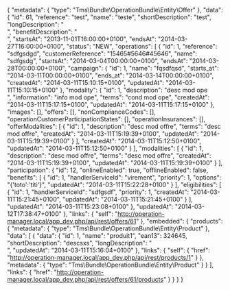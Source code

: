 {
    "metadata": {
        "type": "Tms\\Bundle\\OperationBundle\\Entity\\Offer"
    },
    "data": {
        "id": 61,
        "reference": "test",
        "name": "teste",
        "shortDescription": "test",
        "longDescription": "<br>",
        "benefitDescription": "<br>",
        "startsAt": "2013-11-01T16:00:00+0100",
        "endsAt": "2014-03-27T16:00:00+0100",
        "status": "NEW",
        "operations": [
            {
                "id": 1,
                "reference": "sdfgsdgd",
                "customerReference": "15465#5646#45646",
                "name": "sdfgsdg",
                "startsAt": "2014-03-04T00:00:00+0100",
                "endsAt": "2014-03-28T00:00:00+0100",
                "campaign": {
                    "id": 1,
                    "name": "fqsdfqsd",
                    "starts_at": "2014-03-11T00:00:00+0100",
                    "ends_at": "2014-03-14T00:00:00+0100",
                    "createdAt": "2014-03-11T15:10:15+0100",
                    "updatedAt": "2014-03-11T15:10:15+0100"
                },
                "modality": {
                    "id": 1,
                    "description": "desc mod ope<br>",
                    "information": "info mod ope",
                    "terms": "cond mod ope",
                    "createdAt": "2014-03-11T15:17:15+0100",
                    "updatedAt": "2014-03-11T15:17:15+0100"
                },
                "images": [],
                "offers": [],
                "nonComplianceCodes": [],
                "operationCustomerParticipationStates": [],
                "operationInsurances": [],
                "offerModalities": [
                    {
                        "id": 1,
                        "description": "desc mod offre",
                        "terms": "desc mod offre",
                        "createdAt": "2014-03-11T15:19:39+0100",
                        "updatedAt": "2014-03-11T15:19:39+0100"
                    }
                ],
                "createdAt": "2014-03-11T15:12:50+0100",
                "updatedAt": "2014-03-11T15:12:50+0100"
            }
        ],
        "modalities": [
            {
                "id": 1,
                "description": "desc mod offre",
                "terms": "desc mod offre",
                "createdAt": "2014-03-11T15:19:39+0100",
                "updatedAt": "2014-03-11T15:19:39+0100"
            }
        ],
        "participation": {
            "id": 12,
            "onlineEnabled": true,
            "offlineEnabled": false,
            "benefits": [
                {
                    "id": 1,
                    "handlerServiceId": "virement",
                    "priority": 1,
                    "options": "{'toto':'titi'}",
                    "updatedAt": "2014-03-11T15:22:28+0100"
                }
            ],
            "eligibilities": [
                {
                    "id": 1,
                    "handlerServiceId": "sdfgsdf",
                    "priority": 1,
                    "createdAt": "2014-03-11T15:21:45+0100",
                    "updatedAt": "2014-03-11T15:21:45+0100"
                }
            ],
            "updatedAt": "2014-03-11T15:23:08+0100"
        },
        "updatedAt": "2014-03-12T17:38:47+0100"
    },
    "links": {
        "self": "http://operation-manager.local/app_dev.php/api/rest/offers/61"
    },
    "embedded": {
        "products": {
            "metadata": {
                "type": "Tms\\Bundle\\OperationBundle\\Entity\\Product"
            },
            "data": [
                {
                    "data": {
                        "id": 1,
                        "name": "produit1",
                        "ean13": 324645,
                        "shortDescription": "descsxs",
                        "longDescription": "<br>",
                        "updatedAt": "2014-03-11T15:16:04+0100"
                    },
                    "links": {
                        "self": {
                            "href": "http://operation-manager.local/app_dev.php/api/rest/products/1"
                        }
                    },
                    "metadata": {
                        "type": "Tms\\Bundle\\OperationBundle\\Entity\\Product"
                    }
                }
            ],
            "links": {
                "href": "http://operation-manager.local/app_dev.php/api/rest/offers/61/products"
            }
        }
    }
}
